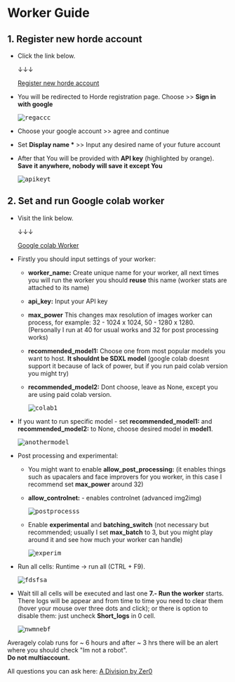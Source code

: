 # Worker Guide
## 1. Register new horde account
- Click the link below.

  ↓↓↓

  [Register new horde account](https://stablehorde.net/register)

- You will be redirected to Horde registration page. Choose >> **Sign in with google**  

  <kbd>![regaccc](https://github.com/Neron-25/AIhorde-guide/assets/127858929/2dcc616b-3a82-4356-9397-149e978ead53)</kbd>


- Choose your google account >> agree and continue  

- Set **Display name \*** >> Input any desired name of your future account

- After that You will be provided with **API key** (highlighted by orange). **Save it anywhere, nobody will save it except You**

  <kbd>![apikeyt](https://github.com/Neron-25/AIhorde-guide/assets/127858929/2351b3c9-629e-4f25-a41a-805163c9d760)</kbd>

## 2. Set and run Google colab worker

- Visit the link below.

  ↓↓↓

  [Google colab Worker](https://colab.research.google.com/github/arcaria/Worker/blob/main/colab_reGen_worker.ipynb)

- Firstly you should input settings of your worker:
  
  - **worker_name:** Create unique name for your worker, all next times you will run the worker you should **reuse** this name (worker stats are attached to its name)
  - **api_key:** Input your API key
  - **max_power** This changes max resolution of images worker can process, for example: 32 - 1024 x 1024, 50 - 1280 x 1280. (Personally I run at 40 for usual works and 32 for post processing works)
  - **recommended_model1:** Choose one from most popular models you want to host. **It shouldnt be SDXL model** (google colab doesnt support it because of lack of power, but if you run paid colab version you might try)
  - **recommended_model2:** Dont choose, leave as None, except you are using paid colab version.

    <kbd>![colab1](https://github.com/Neron-25/AIhorde-guide/assets/127858929/f725a1ec-8934-44a9-83ce-86cfb982e697)</kbd>

- If you want to run specific model - set **recommended_model1:** and **recommended_model2:** to None, choose desired model in **model1**. 

  <kbd>![anothermodel](https://github.com/Neron-25/AIhorde-guide/assets/127858929/d7378a4b-cb3a-401d-8d25-61d05f59313e)</kbd>

- Post processing and experimental:
  - You might want to enable **allow_post_processing:** (it enables things such as upacalers and face improvers for you worker, in this case I recommend set **max_power** around 32)
  - **allow_controlnet:** - enables controlnet (advanced img2img)
 
    <kbd>![postprocesss](https://github.com/Neron-25/AIhorde-guide/assets/127858929/291232ad-d488-487c-85fb-e66c24cf9f4d)</kbd>

  - Enable **experimental** and **batching_switch** (not necessary but recommended; usually I set **max_batch** to 3, but you might play around it and see how much your worker can handle)
    
    <kbd>![experim](https://github.com/Neron-25/AIhorde-guide/assets/127858929/d35ffcde-7286-4be5-a546-ac68c6eedea4)</kbd>

- Run all cells: Runtime -> run all (CTRL + F9).
  
  <kbd>![fdsfsa](https://github.com/Neron-25/AIhorde-guide/assets/127858929/7613674e-8607-491a-be8c-d09e98a0b49a)</kbd>

- Wait till all cells will be executed and last one **7.- Run the worker** starts. There logs will be appear and from time to time you need to clear them (hover your mouse over three dots and click); or there is option to disable them: just uncheck **Short_logs** in 0 cell.

  <kbd>![nwmnebf](https://github.com/Neron-25/AIhorde-guide/assets/127858929/bdab6f17-6e53-4998-b84c-1fd5ab4dbd34)</kbd>

Averagely colab runs for ~ 6 hours and after ~ 3 hrs there will be an alert where you should check "Im not a robot".  
**Do not multiaccount.**

All questions you can ask here: [A Division by Zer0](https://discord.gg/cvTnSbxygB)
